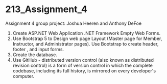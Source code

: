 # 213_Assignment_4
Assignment 4 group project:
Joshua Heeren and Anthony DeFoe

1.	Create ASP.NET Web Application .NET Framework Empty Web Forms.
2.	Use Bootstrap 5 to Design web page Layout (Master page for Member, Instructor, and Administrator pages). Use Bootstrap to create header, footer , and input forms.
3.	Create the database.
4.	Use GitHub -  distributed version control (also known as distributed revision control) is a form of version control in which the complete codebase, including its full history, is mirrored on every developer's computer.


